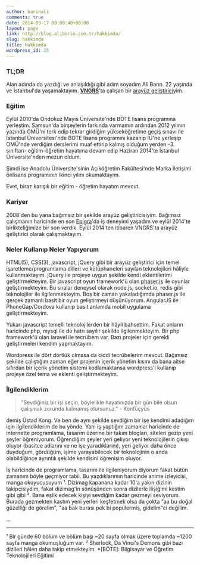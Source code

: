 ```yaml
---
author: barinali
comments: true
date: 2014-09-17 00:00:40+00:00
layout: page
link: http://blog.alibarin.com.tr/hakkimda/
slug: hakkimda
title: Hakkımda
wordpress_id: 15
---
```


### **TL;DR**


Alan adında da yazdığı ve anlaşıldığı gibi adım soyadım Ali Barın. 22 yaşında ve İstanbul'da yaşamaktayım. **[VNGRS](http://vngrs.com)**'ta çalışan bir [arayüz geliştirici](http://alibarin.com.tr)yim.


### **Eğitim**


Eylül 2010'da Ondokuz Mayıs Üniversite'nde BÖTE lisans programına yerleştim. Samsun'da birşeylerin farkında varmamın ardından 2012 yılının yazında OMÜ'ni terk edip tekrar girdiğim yükseköğretime geçiş sınavı ile İstanbul Üniversitesi'nde BÖTE lisans programını kazanıp İÜ'ne yerleşip OMÜ'nde verdiğim derslerimi muaf ettirip kalmış olduğum yerden -3. sınıftan- eğitim-öğretim hayatıma devam edip Haziran 2014'te İstanbul Üniversite'nden mezun oldum.

Şimdi ise Anadolu Üniversite'sinin Açıköğretim Fakültesi'nde Marka İletişimi önlisans programının ikinci yılını okumaktayım.

Evet, biraz karışık bir eğitim - öğretim hayatım mevcut.


### **Kariyer**


2008'den bu yana bağımsız bir şekilde arayüz geliştiricisiyim. Bağımsız çalışmanın haricinde en son [Epigra](http://epigra.com/)'da iş deneyimi yaşadım ve eylül 2014'te birlikteliğimize bir son verdik. Eylül 2014'ten itibaren VNGRS'ta arayüz geliştirici olarak çalışmaktayım.


### **Neler Kullanıp Neler Yapıyorum**


HTML(5), CSS(3), javascript, jQuery gibi bir arayüz geliştirici için temel işaretleme/programlama dilleri ve kütüphaneleri sayılan teknolojileri hâliyle kullanmaktayım. jQuery ile projeye uygun şekilde kendi eklentilerimi geliştirmekteyim. Bir javascript oyun framework'ü olan [phaser.js](http://phaser.io) ile oyunlar geliştirmekteyim. Bu sıralar deneysel olarak node.js, socket.io, redis gibi teknolojiler ile ilgilenmekteyim. Boş bir zaman yakaladığımda phaser.js ile gerçek zamanlı basit bir oyun geliştirmeyi düşünüyorum. AngularJS ile PhoneGap/Cordova kullanıp basit anlamda mobil uygulama geliştirmekteyim.

Yukarı javascript temelli teknolojilerden bir hâyli bahsettim. Fakat onların haricinde php, mysql ile de hatrı sayılır şekilde ilgilenmekteyim. Bir php framework'ü olan laravel ile tecrübem var. Bazı projeler için gerekli geliştirmeleri kendim yapmaktayım.

Wordpress ile dört dörtlük olmasa da ciddi tecrübelerim mevcut. Bağımsız şekilde çalıştığım zaman eğer projenin içerik yönetim kısmı da bana aitse sıfırdan bir içerik yönetim sistemi kodlamaktansa wordpress'i kullanıp projeye özel tema ve eklenti geliştirmekteyim.


### **İlgilendiklerim**




<blockquote>"Sevdiğiniz bir işi seçin, böylelikle hayatınızda bir gün bile olsun çalışmak zorunda kalmamış olursunuz." - Konfüçyüs</blockquote>


demiş Üstad Kong. Ve ben de aynı şekilde sevdiğim bir işe kendimi adadığım için ilgilendiklerim de bu yönde. Yani iş yaptığım zamanlar haricinde de internette programlama, tasarım üzerine bir takım blogları, siteleri gezip yeni şeyler öğreniyorum. Öğrendiğim şeyler yeri geliyor yeni teknolojilerin çıkışı oluyor (basitce adlarını ve ne işe yaradıklarını), yeri geliyor daha önce duyduğum, gördüğüm, işime yarayabilecek bir teknolojinin o anda olabildiğince ayrıntılı şekilde kendisini öğrenişim oluyor.

İş haricinde de programlama, tasarım ile ilgileniyorum diyorum fakat bütün zamanım böyle geçmiyor tabii. Bu yazdıklarımın haricinde anime izleyicisi, manga okuyucusuyum ¹. Dizimag kapanana kadar 10'a yakın dizinin takipçisiydim, fakat dizimag'in sönüşünden sonra dizilerle ilişiğimi kestim gibi gibi ². Bana eşlik edecek kişiyi sevdiğim kadar gezmeyi seviyorum. Burada gezmekten kastım yeni yerleri keşfetmek olsa da çokta "aa bu doğal güzelliği de görelim", "aa bak burası pek bi popülermiş, gidelim"ci değilim.

...



* * *



¹ Bir günde 60 bölüm ve bölüm başı ~20 sayfa olmak üzere toplamda ~1200 sayfa manga okumuşluğum var.
² Sherlock, Da Vinci's Demons gibi bazı dizileri hâlen daha takip etmekteyim.
  *[BÖTE]: Bilgisayar ve Öğretim Teknolojileri Eğitimi
